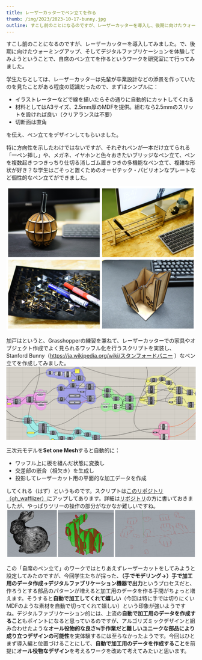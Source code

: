 ```yaml
---
title: レーザーカッターでペン立てを作る
thumb: /img/2023/2023-10-17-bunny.jpg
outline: すこし前のことになるのですが、レーザーカッターを導入し、後期に向けたウォーミングアップ、そしてデジタルファブリケーションを体験してみようということで、自席のペン立てを作るというワークを行ってみました。このワーク用に作成したワッフル化のGrasshopperスクリプトと合わせて簡単に紹介を行います。
---
```


すこし前のことになるのですが、レーザーカッターを導入してみました。で、後期に向けたウォーミングアップ、そしてデジタルファブリケーションを体験してみようということで、自席のペン立てを作るというワークを研究室にて行ってみました。

学生たちとしては、レーザーカッターは先輩が卒業設計などの添景を作っていたのを見たことがある程度の認識だったので、まずはシンプルに：
- イラストレーターなどで線を描いたらその通りに自動的にカットしてくれる
- 材料としてはA3サイズ、2.5mm厚のMDFを提供。組むなら2.5mmのスリットを設ければ良い（クリアランスは不要）
- 切断面は直角

を伝え、ペン立てをデザインしてもらいました。

特に方向性を示したわけではないですが、それぞれペンが一本だけ立てられる「一ペン挿し」や、メガネ、イヤホンと色々おきたいブリッジなペン立て、ペンを複数起きつつきっちり仕切る消しゴム置きつきの多機能なペン立て、複雑な形状が好き？な学生はごそっと置くためのオーゼテック・パビリオンなプレートなど個性的なペン立てができました。

![学生によるペン立て](../img/2023/2023-10-18-lasercut01.png)

加戸はというと、Grasshopperの練習を兼ねて、レーザーカッターでの家具やオブジェクト作成でよく見られるワッフル化を行うスクリプトを実装し、Stanford Bunny（https://ja.wikipedia.org/wiki/スタンフォードバニー ）なペン立てを作成してみました。
![gh_wafflizer](../img/2023/2023-10-18-lasercut02.png)

三次元モデルを**Set one Mesh**すると自動的に：
- ワッフル上に板を組んだ状態に変換し
- 交差部の嵌合（相欠き）を生成し
- 投影してレーザーカット用の平面的な加工データを作成

してくれる（はず）というものです。スクリプトは[このリポジトリ（gh_wafflizer）](https://github.com/ail-and-colleagues/gh_wafflizer)にアップしてあります。詳細は[リポジトリ](https://github.com/ail-and-colleagues/gh_wafflizer)の方に書いておきましたが、やっぱりツリーの操作の部分がなかなか難しいですね。
![gh_wafflizer](../img/2023/2023-10-18-lasercut03.png)

この「自席のペン立て」のワークではとりあえずレーザーカットをしてみようと設定してみたのですが、今回学生たちが採った、**（手でモデリング→）手で加工用のデータ作成→デジタルファブリケーション機器で出力**というプロセスだと、作ろうとする部品のパターンが増えると加工用のデータを作る手間がちょっと増えます。そうすると**自動で加工してくれて嬉しい**（今回は特に手では切りにくいMDFのような素材を自動で切ってくれて嬉しい）という印象が強いようですね。デジタルファブリケーション的には、上流の**自動で加工用のデータを作成すること**もポイントになると思っているのですが、アルゴリズミックデザインと組み合わせたような**オール役物的な良さ≒手作業だと難しいユニークな部品により成り立つデザインの可能性**を実体験するには至らなかったようです。今回はひとまず導入編と位置づけることにして、**自動で加工用のデータを作成すること**を前提に**オール役物なデザイン**を考えるワークを改めて考えてみたいと思います。